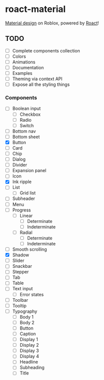 # roact-material
[Material design](https://material.io/) on Roblox, powered by [Roact](https://github.com/Roblox/Roact)!

## TODO

- [ ] Complete components collection
- [ ] Colors
- [ ] Animations
- [ ] Documentation
- [ ] Examples
- [ ] Theming via context API
- [ ] Expose all the styling things

### Components

- [ ] Boolean input
    - [ ] Checkbox
    - [ ] Radio
    - [ ] Switch
- [ ] Bottom nav
- [ ] Bottom sheet
- [x] Button
- [ ] Card
- [ ] Chip
- [ ] Dialog
- [ ] Divider
- [ ] Expansion panel
- [ ] Icon
- [x] Ink ripple
- [ ] List
    - [ ] Grid list
- [ ] Subheader
- [ ] Menu
- [ ] Progress
    - [ ] Linear
        - [ ] Determinate
        - [ ] Indeterminate
    - [ ] Radial
        - [ ] Determinate
        - [ ] Indeterminate
- [ ] Smooth scrolling
- [x] Shadow
- [ ] Slider
- [ ] Snackbar
- [ ] Stepper
- [ ] Tab
- [ ] Table
- [ ] Text input
  - [ ] Error states
- [ ] Toolbar
- [ ] Tooltip
- [ ] Typography
    - [ ] Body 1
    - [ ] Body 2
    - [ ] Button
    - [ ] Caption
    - [ ] Display 1
    - [ ] Display 2
    - [ ] Display 3
    - [ ] Display 4
    - [ ] Headline
    - [ ] Subheading
    - [ ] Title

